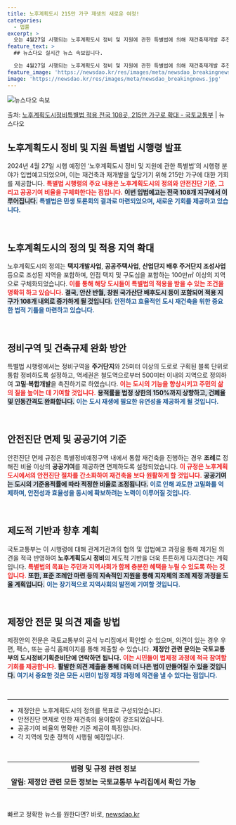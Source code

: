 ```yaml
---
title: 노후계획도시 215만 가구 재생의 새로운 여정!
categories:
  - 법률
excerpt: >
  오는 4월27일 시행되는 노후계획도시 정비 및 지원에 관한 특별법에 의해 재건축재개발 추진이 가능한 곳이 전…
feature_text: >
  ## 뉴스다오 실시간 뉴스 속보입니다.

  오는 4월27일 시행되는 노후계획도시 정비 및 지원에 관한 특별법에 의해 재건축재개발 추진이 가능한 곳이 전…
feature_image: 'https://newsdao.kr/res/images/meta/newsdao_breakingnews.jpg'
image: 'https://newsdao.kr/res/images/meta/newsdao_breakingnews.jpg'
---
```


![뉴스다오 속보](https://newsdao.kr/res/images/meta/newsdao_breakingnews.jpg)

<p>출처: <a href="https://newsdao.kr/3087" rel="dofollow">노후계획도시정비특별법 적용 전국 108곳, 215만 가구로 확대 - 국토교통부</a> | 뉴스다오</p>

<h2 data-ke-size="size26">노후계획도시 정비 및 지원 특별법 시행령 발표</h2>

<p data-ke-size="size16">2024년 4월 27일 시행 예정인 ‘노후계획도시 정비 및 지원에 관한 특별법’의 시행령 분야가 입법예고되었으며, 이는 재건축과 재개발을 앞당기기 위해 215만 가구에 대한 기회를 제공합니다. <b><span style="color: #ee2323;">특별법 시행령의 주요 내용은 노후계획도시의 정의와 안전진단 기준, 그리고 공공기여 비율을 구체화한다는 점입니다.</span></b> <b><span style="background-color: #21538527;">이번 입법예고는 전국 108개 지구에서 이루어집니다.</span></b> <b><span style="color: #1a5490;">특별법은 민생 토론회의 결과로 마련되었으며, 새로운 기회를 제공하고 있습니다.</span></b></p>

<p data-ke-size="size16">&nbsp;</p>

<h2 data-ke-size="size26">노후계획도시의 정의 및 적용 지역 확대</h2>

<p data-ke-size="size16">노후계획도시의 정의는 <b>택지개발사업</b>, <b>공공주택사업</b>, <b>산업단지 배후 주거단지 조성사업</b> 등으로 조성된 지역을 포함하며, 인접 택지 및 구도심을 포함하는 100만㎡ 이상의 지역으로 구체화되었습니다. <b><span style="color: #ee2323;">이를 통해 해당 도시들이 특별법의 적용을 받을 수 있는 조건을 명확히 하고 있습니다.</span></b> <b><span style="background-color: #21538527;">결국, 안산 반월, 창원 국가산단 배후도시 등이 포함되어 적용 지구가 108개 내외로 증가하게 될 것입니다.</span></b> <b><span style="color: #1a5490;">안전하고 효율적인 도시 재건축을 위한 중요한 법적 기틀을 마련하고 있습니다.</span></b></p>

<p data-ke-size="size16">&nbsp;</p>

<h2 data-ke-size="size26">정비구역 및 건축규제 완화 방안</h2>

<p data-ke-size="size16">특별법 시행령에서는 정비구역을 <b>주거단지</b>와 25미터 이상의 도로로 구획된 블록 단위로 통합 정비하도록 설정하고, 역세권은 철도역으로부터 500미터 이내의 지역으로 정의하여 <b>고밀·복합개발</b>을 촉진하기로 하였습니다. <b><span style="color: #ee2323;">이는 도시의 기능을 향상시키고 주민의 삶의 질을 높이는 데 기여할 것입니다.</span></b> <b><span style="background-color: #21538527;">용적률을 법정 상한의 150%까지 상향하고, 건폐율 및 인동간격도 완화합니다.</span></b> <b><span style="color: #1a5490;">이는 도시 재생에 필요한 유연성을 제공하게 될 것입니다.</span></b></p>

<p data-ke-size="size16">&nbsp;</p>

<h2 data-ke-size="size26">안전진단 면제 및 공공기여 기준</h2>

<p data-ke-size="size16">안전진단 면제 규정은 특별정비예정구역 내에서 통합 재건축을 진행하는 경우 <b>조례</b>로 정해진 비율 이상의 <b>공공기여</b>를 제공하면 면제하도록 설정되었습니다. <b><span style="color: #ee2323;">이 규정은 노후계획도시에서의 안전진단 절차를 간소화하여 재건축을 보다 원활하게 할 것입니다.</span></b> <b><span style="background-color: #21538527;">공공기여는 도시의 기준용적률에 따라 적정한 비율로 조정됩니다.</span></b> <b><span style="color: #1a5490;">이로 인해 과도한 고밀화를 억제하며, 안전성과 효율성을 동시에 확보하려는 노력이 이루어질 것입니다.</span></b></p>

<p data-ke-size="size16">&nbsp;</p>

<h2 data-ke-size="size26">제도적 기반과 향후 계획</h2>

<p data-ke-size="size16">국토교통부는 이 시행령에 대해 관계기관과의 협의 및 입법예고 과정을 통해 제기된 의견을 적극 반영하여 <b>노후계획도시 정비</b>의 제도적 기반을 더욱 튼튼하게 다지겠다는 계획입니다. <b><span style="color: #ee2323;">특별법의 목표는 주민과 지역사회가 함께 충분한 혜택을 누릴 수 있도록 하는 것입니다.</span></b> <b><span style="background-color: #21538527;">또한, 표준 조례안 마련 등의 지속적인 지원을 통해 지자체의 조례 제정 과정을 도울 계획입니다.</span></b> <b><span style="color: #1a5490;">이는 장기적으로 지역사회의 발전에 기여할 것입니다.</span></b></p>

<p data-ke-size="size16">&nbsp;</p>

<h2 data-ke-size="size26">제정안 전문 및 의견 제출 방법</h2>

<p data-ke-size="size16">제정안의 전문은 국토교통부의 공식 누리집에서 확인할 수 있으며, 의견이 있는 경우 우편, 팩스, 또는 공식 홈페이지를 통해 제출할 수 있습니다. <b>제정안 관련 문의는 국토교통부의 도시정비기획준비단에 연락하면 됩니다.</b> <b><span style="color: #ee2323;">이는 시민들이 법제정 과정에 적극 참여할 기회를 제공합니다.</span></b> <b><span style="background-color: #21538527;">활발한 의견 제출을 통해 더욱 더 나은 법이 만들어질 수 있을 것입니다.</span></b> <b><span style="color: #1a5490;">여기서 중요한 것은 모든 시민이 법정 제정 과정에 의견을 낼 수 있다는 점입니다.</span></b></p>

<p data-ke-size="size16">&nbsp;</p>

<hr>

<ul>
<li>제정안은 노후계획도시의 정의를 목표로 구성되었습니다.</li>
<li>안전진단 면제로 인한 재건축의 용이함이 강조되었습니다.</li>
<li>공공기여 비율의 명확한 기준 제공이 특징입니다.</li>
<li>각 지역에 맞춘 정책이 시행될 예정입니다.</li>
</ul>

<p data-ke-size="size16">&nbsp;</p>

<table>
<tr>
<td style="text-align: center; height: 17px;"><b>법령 및 규정 관련 정보</b></td>
</tr>
<tr>
<td style="text-align: center; height: 17px;"><b>알림: 제정안 관련 모든 정보는 국토교통부 누리집에서 확인 가능</b></td>
</tr>
</table>

<p data-ke-size="size16">&nbsp;</p> 

빠르고 정확한 뉴스를 원한다면? 바로, <a href="https://newsdao.kr" rel="dofollow">newsdao.kr</a>


